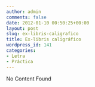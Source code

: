 ```yaml
---
author: admin
comments: false
date: 2012-01-10 00:50:25+00:00
layout: post
slug: ex-libris-caligrafico
title: Ex-libris caligráfico
wordpress_id: 141
categories:
- Letra
- Práctica
---
```


No Content Found
